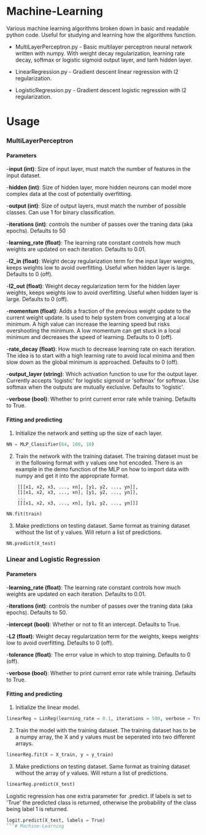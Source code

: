 # Machine-Learning
Various machine learning algorithms broken down in basic and readable python code. Useful for studying and learning how the algorithms function.

* MultiLayerPerceptron.py - Basic multilayer perceptron neural network written with numpy. With weight decay regularization, learning rate decay, softmax or logistic sigmoid output layer, and tanh hidden layer.

* LinearRegression.py - Gradient descent linear regression with l2 regularization.

* LogisticRegression.py - Gradient descent logistic regression with l2 regularization. 


# Usage

### MultiLayerPerceptron ###
#### Parameters ####
-**input (int)**: Size of input layer, must match the number of features in the input dataset.

-**hidden (int)**: Size of hidden layer, more hidden neurons can model more complex data at the cost of potentially overfitting.

-**output (int)**: Size of output layers, must match the number of possible classes. Can use 1 for binary classification.

-**iterations (int)**: controls the number of passes over the traning data (aka epochs). Defaults to 50

-**learning_rate (float)**: The learning rate constant controls how much weights are updated on each iteration. Defaults to 0.01.

-**l2_in (float)**: Weight decay regularization term for the input layer weights, keeps weights low to avoid overfitting. Useful when hidden layer is large. Defaults to 0 (off).

-**l2_out (float)**: Weight decay regularization term for the hidden layer weights, keeps weights low to avoid overfitting. Useful when hidden layer is large. Defaults to 0 (off).

-**momentum (float)**: Adds a fraction of the previous weight update to the current weight update. Is used to help system from converging at a local minimum. A high value can increase the learning speed but risks overshooting the minimum. A low momentum can get stuck in a local minimum and decreases the speed of learning. Defaults to 0 (off).

-**rate_decay (float)**: How much to decrease learning rate on each iteration. The idea is to start with a high learning rate to avoid local minima and then slow down as the global minimum is approached. Defaults to 0 (off).

-**output_layer (string)**: Which activation function to use for the output layer. Currently accepts 'logistic' for logistic sigmoid or 'softmax' for softmax. Use softmax when the outputs are mutually exclusive. Defaults to 'logistic'.

-**verbose (bool)**: Whether to print current error rate while training. Defaults to True.

#### Fitting and predicting ####

1) Initialize the network and setting up the size of each layer.
```python
NN = MLP_Classifier(64, 100, 10)
```

2) Train the network with the training dataset. The training dataset must be in the following format with y values one hot encoded. There is an example in the demo function of the MLP on how to import data with numpy and get it into the appropriate format.  
```	
	[[[x1, x2, x3, ..., xn], [y1, y2, ..., yn]],
    [[[x1, x2, x3, ..., xn], [y1, y2, ..., yn]],
    ...
    [[[x1, x2, x3, ..., xn], [y1, y2, ..., yn]]]
```
	
```python
NN.fit(train)
```

3) Make predictions on testing dataset. Same format as training dataset without the list of y values. Will return a list of predictions.
```python
NN.predict(X_test)
```

### Linear and Logistic Regression ###
#### Parameters ####
-**learning_rate (float)**: The learning rate constant controls how much weights are updated on each iteration. Defaults to 0.01.

-**iterations (int)**: controls the number of passes over the traning data (aka epochs). Defaults to 50.

-**intercept (bool)**: Whether or not to fit an intercept. Defaults to True.

-**L2 (float)**: Weight decay regularization term for the weights, keeps weights low to avoid overfitting. Defaults to 0 (off).

-**tolerance (float)**: The error value in which to stop training. Defaults to 0 (off).

-**verbose (bool)**: Whether to print current error rate while training. Defaults to True.

#### Fitting and predicting ####

1) Initialize the linear model.
```python
linearReg = LinReg(learning_rate = 0.1, iterations = 500, verbose = True, l2 = 0.001)
```

2) Train the model with the training dataset. The training dataset has to be a numpy array, the X and y values must be seperated into two different arrays.  
	
```python
linearReg.fit(X = X_train, y = y_train)
```

3) Make predictions on testing dataset. Same format as training dataset without the array of y values. Will return a list of predictions.
```python
linearReg.predict(X_test)
```
Logistic regression has one extra parameter for .predict. If labels is set to 'True' the predicted class is returned, otherwise the probability of the class being label 1 is returned.
``` python
logit.predict(X_test, labels = True)
```# Machine-Learning
